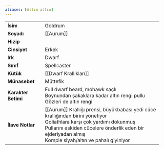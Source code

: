 ```yaml
---  
aliases: [Altın altın]  
---  
```

|  |  |  
|---|---|  
| **İsim** | Goldrum|  
| **Soyadı** | [[Aurum]]|  
| **Hizip** | |  
| **Cinsiyet** | Erkek|  
| **Irk** | Dwarf|  
| **Sınıf** | Spellcaster|  
| **Kütük** | [[Dwarf Krallıkları]]|  
| **Münasebet** | Müttefik|  
| **Karakter Betimi** | Full dwarf beard, mohawk saçlı<br>Boynundan şakaklara kadar altın rengi pullu<br>Gözleri de altın rengi|  
| **İlave Notlar** | [[Aurum]] Krallığı prensi, büyükbabası yedi cüce krallığından birini yönetiyor<br>Goliathlara karşı çok yardımı dokunmuş<br>Pullarını eskiden cücelere önderlik eden bir ejderiyadan almış<br>Komple siyah/altın ve pahalı giyiniyor|  
